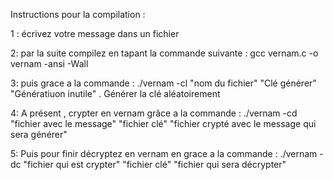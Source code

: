 Instructions pour la compilation :

1 : écrivez votre message dans un fichier

2: par la suite compilez en tapant la commande suivante : gcc vernam.c -o vernam -ansi -Wall

3: puis grace a la commande : ./vernam -cl "nom du fichier" "Clé générer" "Génératiuon inutile" . Générer la clé aléatoirement 

4: A présent , crypter en vernam grâce a la commande : ./vernam -cd "fichier avec le message" "fichier clé" "fichier crypté avec le message qui sera générer"

5: Puis pour finir décryptez en vernam en grace a la commande : ./vernam -dc "fichier qui est crypter" "fichier clé" "fichier qui sera décrypter"   